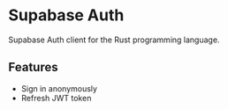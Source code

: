 # Supabase Auth

Supabase Auth client for the Rust programming language.

## Features

- Sign in anonymously
- Refresh JWT token
